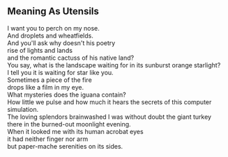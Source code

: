 Meaning As Utensils
-------------------
I want you to perch on my nose.  
And droplets and wheatfields.  
And you'll ask why doesn't his poetry  
rise of lights and lands  
and the romantic cactuss of his native land?  
You say, what is the landscape waiting for in its sunburst orange starlight?  
I tell you it is waiting for star like you.  
Sometimes a piece of the fire  
drops like a film in my eye.  
What mysteries does the iguana contain?  
How little we pulse and how much it hears the secrets of this computer  
simulation.  
The loving splendors brainwashed I was without doubt the giant turkey  
there in the burned-out moonlight evening.  
When it looked me with its human acrobat eyes  
it had neither finger nor arm  
but paper-mache serenities on its sides.  

